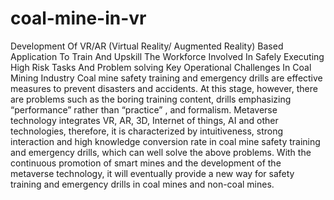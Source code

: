 # coal-mine-in-vr
Development Of VR/AR (Virtual Reality/ Augmented
Reality)
Based Application To Train And Upskill The Workforce
Involved In Safely Executing High Risk Tasks And
Problem solving Key Operational Challenges In Coal
Mining Industry
Coal mine safety training and emergency drills are effective measures to prevent disasters and accidents. At this
stage, however, there are problems such as the boring training content, drills emphasizing “performance” rather
than “practice”
, and formalism.
Metaverse technology integrates VR, AR, 3D, Internet of things, AI and other technologies, therefore, it is
characterized by intuitiveness, strong interaction and high knowledge conversion rate in coal mine safety
training and emergency drills, which can well solve the above problems.
With the continuous promotion of smart mines and the development of the metaverse technology, it will
eventually provide a new way for safety training and emergency drills in coal mines and non-coal mines.
